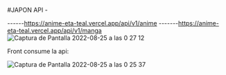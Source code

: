 #JAPON API -

 ------https://anime-eta-teal.vercel.app/api/v1/anime
-------https://anime-eta-teal.vercel.app/api/v1/manga
![Captura de Pantalla 2022-08-25 a las 0 27 12](https://user-images.githubusercontent.com/108528939/186534496-b11582f0-faf7-4728-a5d6-f24372a19d5d.png)


Front consume la api:

![Captura de Pantalla 2022-08-25 a las 0 25 37](https://user-images.githubusercontent.com/108528939/186534327-c621e67c-9216-41b1-bbff-2efea1da7aed.png)
